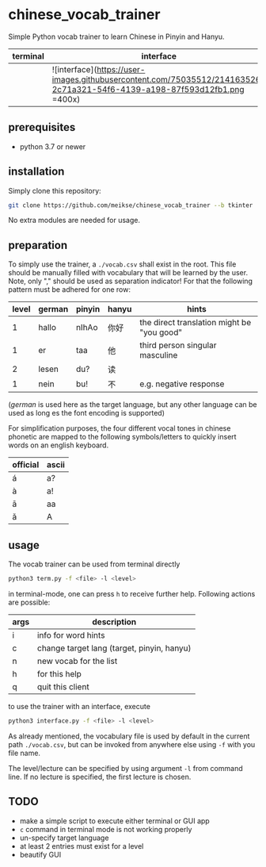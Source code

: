 # chinese_vocab_trainer

Simple Python vocab trainer to learn Chinese in Pinyin and Hanyu.

| terminal                         | interface                         |
|----------------------------------|-----------------------------------|
| <terminal gif> | ![interface](https://user-images.githubusercontent.com/75035512/214163526-2c71a321-54f6-4139-a198-87f593d12fb1.png =400x) |


## prerequisites

- python 3.7 or newer

## installation

Simply clone this repository: 
```sh
git clone https://github.com/meikse/chinese_vocab_trainer --b tkinter
```
No extra modules are needed for usage.

## preparation

To simply use the trainer, a `./vocab.csv` shall exist in the root. 
This file should be manually filled with vocabulary that will be learned by the user. Note, only "," should be used as separation indicator!
For that the following pattern must be adhered for one row: 

| level | german | pinyin | hanyu | hints
|-------|--------|--------|-------|--------------------------------------------|
| 1     | hallo  | nIhAo  | 你好  | the direct translation might be "you good" |
| 1     | er     | taa    | 他    | third person singular masculine            |
| 2     | lesen  | du?    | 读    |                                            |
| 1     | nein   | bu!    | 不    | e.g. negative response                     |

(*german* is used here as the target language, but any other language can be used as long es the font encoding is supported)

For simplification purposes, the four different vocal tones in chinese phonetic are mapped to the following symbols/letters to quickly insert words on an english keyboard.

| official | ascii |
|----------|-------|
| á        | a?    |
| à        | a!    |
| ā        | aa    |
| ǎ        | A     |


## usage

The vocab trainer can be used from terminal directly
```sh
python3 term.py -f <file> -l <level>
```
in terminal-mode, one can press `h` to receive further help.
Following actions are possible:

| args | description                                |
|------|--------------------------------------------|
| i    | info for word hints                        |
| c    | change target lang (target, pinyin, hanyu) |
| n    | new vocab for the list                     |
| h    | for this help                              |
| q    | quit this client                           |

to use the trainer with an interface, execute
```sh
python3 interface.py -f <file> -l <level>
```

As already mentioned, the vocabulary file is used by default in the current path `./vocab.csv`, but can be invoked from anywhere else using `-f` with you file name.

The level/lecture can be specified by using argument `-l` from command line.
If no lecture is specified, the first lecture is chosen.


## TODO

- make a simple script to execute either terminal or GUI app
- `c` command in terminal mode is not working properly
- un-specify target language
- at least 2 entries must exist for a level
- beautify GUI
